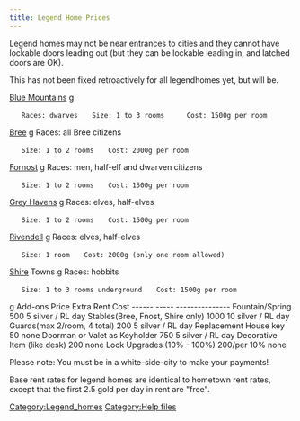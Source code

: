```yaml
---
title: Legend Home Prices
---
```


Legend homes may not be near entrances to cities and they cannot have
lockable doors leading out (but they can be lockable leading in, and
latched doors are OK).

This has not been fixed retroactively for all legendhomes yet, but will
be.

[Blue Mountains](Blue_Mountains "wikilink") <nowiki>g

`   Races: dwarves`
`   Size: 1 to 3 rooms`
`     Cost: 1500g per room`

</pre>

[Bree](Bree "wikilink") <nowiki>g Races: all Bree citizens

`   Size: 1 to 2 rooms`
`   Cost: 2000g per room `

</pre>

[Fornost](Fornost "wikilink") <nowiki>g Races: men, half-elf and dwarven
citizens

`   Size: 1 to 2 rooms`
`   Cost: 1500g per room `

</pre>

[Grey Havens](Grey_Havens "wikilink") <nowiki>g Races: elves, half-elves

`   Size: 1 to 2 rooms`
`   Cost: 1500g per room `

</pre>

[Rivendell](Rivendell "wikilink") <nowiki>g Races: elves, half-elves

`   Size: 1 room`
`   Cost: 2000g (only one room allowed) `

</pre>

[Shire](Shire "wikilink") Towns <nowiki>g Races: hobbits

`   Size: 1 to 3 rooms underground`
`   Cost: 1500g per room`

</pre>

<nowiki>g Add-ons Price Extra Rent Cost ------ ----- ---------------
Fountain/Spring 500 5 silver / RL day Stables(Bree, Fnost, Shire only)
1000 10 silver / RL day Guards(max 2/room, 4 total) 200 5 silver / RL
day Replacement House key 50 none Doorman or Valet as Keyholder 750 5
silver / RL day Decorative Item (like desk) 200 none Lock Upgrades
(10% - 100%) 200/per 10% none

</pre>

Please note: You must be in a white-side-city to make your payments!

Base rent rates for legend homes are identical to hometown rent rates,
except that the first 2.5 gold per day in rent are "free".

[Category:Legend_homes](Category:Legend_homes "wikilink") [Category:Help
files](Category:Help_files "wikilink")